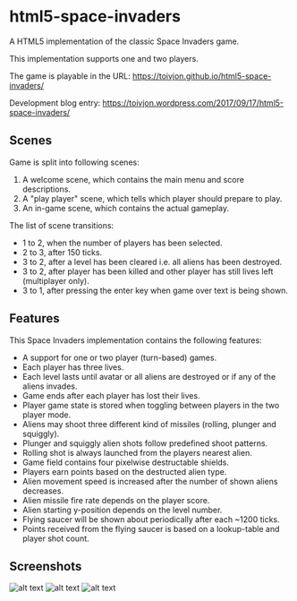 # html5-space-invaders
A HTML5 implementation of the classic Space Invaders game.

This implementation supports one and two players.

The game is playable in the URL: https://toivjon.github.io/html5-space-invaders/

Development blog entry: https://toivjon.wordpress.com/2017/09/17/html5-space-invaders/

## Scenes
Game is split into following scenes:
1. A welcome scene, which contains the main menu and score descriptions.
2. A "play player" scene, which tells which player should prepare to play.
3. An in-game scene, which contains the actual gameplay.

The list of scene transitions:
* 1 to 2, when the number of players has been selected.
* 2 to 3, after 150 ticks.
* 3 to 2, after a level has been cleared i.e. all aliens has been destroyed.
* 3 to 2, after player has been killed and other player has still lives left (multiplayer only).
* 3 to 1, after pressing the enter key when game over text is being shown.

## Features
This Space Invaders implementation contains the following features:
* A support for one or two player (turn-based) games.
* Each player has three lives.
* Each level lasts until avatar or all aliens are destroyed or if any of the aliens invades.
* Game ends after each player has lost their lives.
* Player game state is stored when toggling between players in the two player mode.
* Aliens may shoot three different kind of missiles (rolling, plunger and squiggly).
* Plunger and squiggly alien shots follow predefined shoot patterns.
* Rolling shot is always launched from the players nearest alien.
* Game field contains four pixelwise destructable shields.
* Players earn points based on the destructed alien type.
* Alien movement speed is increased after the number of shown aliens decreases.
* Alien missile fire rate depends on the player score.
* Alien starting y-position depends on the level number.
* Flying saucer will be shown about periodically after each ~1200 ticks.
* Points received from the flying saucer is based on a lookup-table and player shot count.

## Screenshots
![alt text](https://github.com/toivjon/html5-space-invaders/blob/master/Screenshots/welcome-scene.png "WelcomeScene")
![alt text](https://github.com/toivjon/html5-space-invaders/blob/master/Screenshots/playplayer-scene.png "PlayerPlayerScene")
![alt text](https://github.com/toivjon/html5-space-invaders/blob/master/Screenshots/ingame-scene.png "IngameScene")
